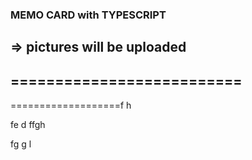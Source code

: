 ### MEMO CARD with TYPESCRIPT
=> pictures will be uploaded
--------------------------
==========================
-
===================f
h

fe
d
ffgh

fg
g
l
